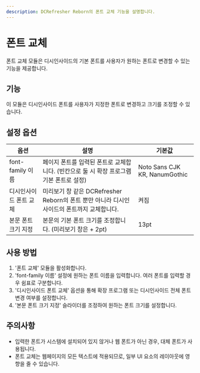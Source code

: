 ```yaml
---
description: DCRefresher Reborn의 폰트 교체 기능을 설명합니다.
---
```


# 폰트 교체

폰트 교체 모듈은 디시인사이드의 기본 폰트를 사용자가 원하는 폰트로 변경할 수 있는 기능을 제공합니다.

## 기능

이 모듈은 디시인사이드 폰트를 사용자가 지정한 폰트로 변경하고 크기를 조정할 수 있습니다.

## 설정 옵션

| 옵션             | 설명                                                          | 기본값                           |
|----------------|-------------------------------------------------------------|-------------------------------|
| font-family 이름 | 페이지 폰트를 입력된 폰트로 교체합니다. (빈칸으로 둘 시 확장 프로그램 기본 폰트로 설정)         | Noto Sans CJK KR, NanumGothic |
| 디시인사이드 폰트 교체   | 미리보기 창 같은 DCRefresher Reborn의 폰트 뿐만 아니라 디시인사이드의 폰트까지 교체합니다. | 켜짐                            |
| 본문 폰트 크기 지정    | 본문의 기본 폰트 크기를 조정합니다. (미리보기 창은 + 2pt)                        | 13pt                          |

## 사용 방법

1. '폰트 교체' 모듈을 활성화합니다.
2. 'font-family 이름' 설정에 원하는 폰트 이름을 입력합니다. 여러 폰트를 입력할 경우 쉼표로 구분합니다.
3. '디시인사이드 폰트 교체' 옵션을 통해 확장 프로그램 또는 디시인사이드 전체 폰트 변경 여부를 설정합니다.
4. '본문 폰트 크기 지정' 슬라이더를 조정하여 원하는 폰트 크기를 설정합니다.

## 주의사항

- 입력한 폰트가 시스템에 설치되어 있지 않거나 웹 폰트가 아닌 경우, 대체 폰트가 사용됩니다.
- 폰트 교체는 웹페이지의 모든 텍스트에 적용되므로, 일부 UI 요소의 레이아웃에 영향을 줄 수 있습니다.
